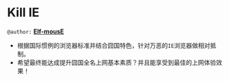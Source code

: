 # Kill IE

`@author:` [**Elf-mousE**](http://elf-mouse.me/)

- 根据国际惯例的浏览器标准并结合囧国特色，针对万恶的`IE`浏览器做相对抵制。
- 希望最终能达成提升囧国全名上网基本素质？并且能享受到最佳的上网体验效果！
